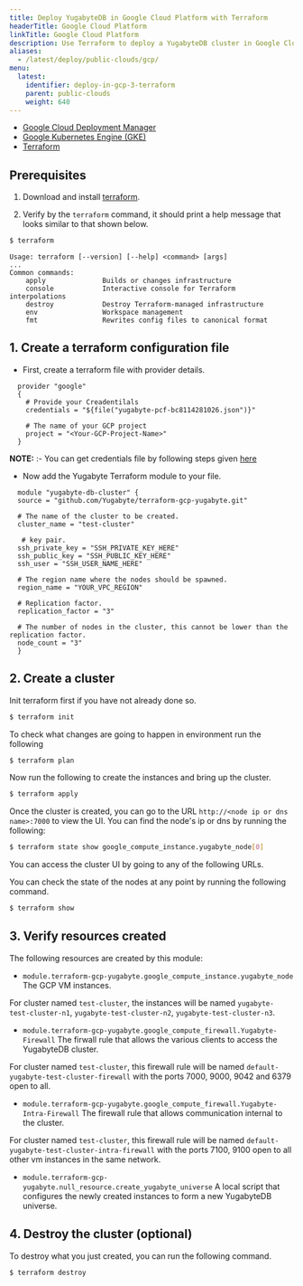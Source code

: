 ```yaml
---
title: Deploy YugabyteDB in Google Cloud Platform with Terraform
headerTitle: Google Cloud Platform
linkTitle: Google Cloud Platform
description: Use Terraform to deploy a YugabyteDB cluster in Google Cloud Platform.
aliases:
  - /latest/deploy/public-clouds/gcp/
menu:
  latest:
    identifier: deploy-in-gcp-3-terraform
    parent: public-clouds
    weight: 640
---
```


<ul class="nav nav-tabs-alt nav-tabs-yb">

  <li >
    <a href="/latest/deploy/public-clouds/gcp/gcp-deployment-manager" class="nav-link">
      <i class="icon-shell"></i>
      Google Cloud Deployment Manager
    </a>
  </li>

  <li>
    <a href="/latest/deploy/public-clouds/gcp/gke" class="nav-link">
      <i class="fas fa-cubes" aria-hidden="true"></i>
      Google Kubernetes Engine (GKE)
    </a>
  </li>

  <li >
    <a href="/latest/deploy/public-clouds/gcp/terraform" class="nav-link active">
      <i class="icon-shell"></i>
      Terraform
    </a>
  </li>

</ul>

## Prerequisites

1. Download and install [terraform](https://www.terraform.io/downloads.html).

2. Verify by the `terraform` command, it should print a help message that looks similar to that shown below.

```sh
$ terraform
```

```
Usage: terraform [--version] [--help] <command> [args]
...
Common commands:
    apply              Builds or changes infrastructure
    console            Interactive console for Terraform interpolations
    destroy            Destroy Terraform-managed infrastructure
    env                Workspace management
    fmt                Rewrites config files to canonical format
```

## 1. Create a terraform configuration file

* First, create a terraform file with provider details.

```
  provider "google"
  {
    # Provide your Creadentilals
    credentials = "${file("yugabyte-pcf-bc8114281026.json")}"

    # The name of your GCP project
    project = "<Your-GCP-Project-Name>"
  }
```

  **NOTE:** :- You can get credentials file by following steps given [here](https://cloud.google.com/docs/authentication/getting-started)

* Now add the Yugabyte Terraform module to your file.

```
  module "yugabyte-db-cluster" {
  source = "github.com/Yugabyte/terraform-gcp-yugabyte.git"

  # The name of the cluster to be created.
  cluster_name = "test-cluster"

   # key pair.
  ssh_private_key = "SSH_PRIVATE_KEY_HERE"
  ssh_public_key = "SSH_PUBLIC_KEY_HERE"
  ssh_user = "SSH_USER_NAME_HERE"

  # The region name where the nodes should be spawned.
  region_name = "YOUR_VPC_REGION"

  # Replication factor.
  replication_factor = "3"

  # The number of nodes in the cluster, this cannot be lower than the replication factor.
  node_count = "3"
  }
```

## 2. Create a cluster

Init terraform first if you have not already done so.

```sh
$ terraform init
```

To check what changes are going to happen in environment run the following

```sh
$ terraform plan
```

Now run the following to create the instances and bring up the cluster.

```sh
$ terraform apply
```

Once the cluster is created, you can go to the URL `http://<node ip or dns name>:7000` to view the UI. You can find the node's ip or dns by running the following:

```sh
$ terraform state show google_compute_instance.yugabyte_node[0]
```

You can access the cluster UI by going to any of the following URLs.

You can check the state of the nodes at any point by running the following command.

```sh
$ terraform show
```

## 3. Verify resources created

The following resources are created by this module:

- `module.terraform-gcp-yugabyte.google_compute_instance.yugabyte_node` The GCP VM instances.

For cluster named `test-cluster`, the instances will be named `yugabyte-test-cluster-n1`, `yugabyte-test-cluster-n2`, `yugabyte-test-cluster-n3`.

- `module.terraform-gcp-yugabyte.google_compute_firewall.Yugabyte-Firewall` The firwall rule that allows the various clients to access the YugabyteDB cluster.

For cluster named `test-cluster`, this firewall rule will be named `default-yugabyte-test-cluster-firewall` with the ports 7000, 9000, 9042 and 6379 open to all.

- `module.terraform-gcp-yugabyte.google_compute_firewall.Yugabyte-Intra-Firewall` The firewall rule that allows communication internal to the cluster.

For cluster named `test-cluster`, this firewall rule will be named `default-yugabyte-test-cluster-intra-firewall` with the ports 7100, 9100 open to all other vm instances in the same network.

- `module.terraform-gcp-yugabyte.null_resource.create_yugabyte_universe` A local script that configures the newly created instances to form a new YugabyteDB universe.

## 4. Destroy the cluster (optional)

To destroy what you just created, you can run the following command.

```sh
$ terraform destroy
```
